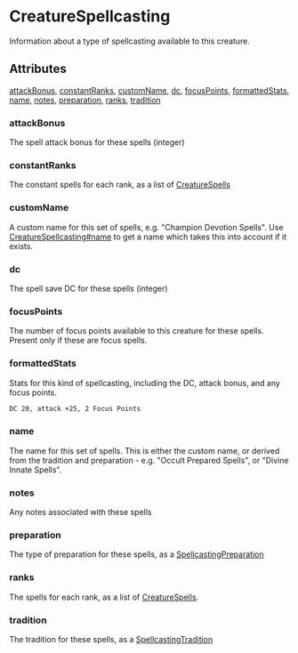 # CreatureSpellcasting

Information about a type of spellcasting available to this creature.

## Attributes

[attackBonus](#attackbonus), [constantRanks](#constantranks), [customName](#customname), [dc](#dc), [focusPoints](#focuspoints), [formattedStats](#formattedstats), [name](#name), [notes](#notes), [preparation](#preparation), [ranks](#ranks), [tradition](#tradition)

### attackBonus

The spell attack bonus for these spells (integer)

### constantRanks

The constant spells for each rank, as a list of [CreatureSpells](CreatureSpells.md)

### customName

A custom name for this set of spells, e.g. "Champion Devotion Spells". Use
[CreatureSpellcasting#name](#name) to get a name which takes this into account
if it exists.

### dc

The spell save DC for these spells (integer)

### focusPoints

The number of focus points available to this creature for these spells. Present only if these
are focus spells.

### formattedStats

Stats for this kind of spellcasting, including the DC, attack bonus, and any focus points.

```md
DC 20, attack +25, 2 Focus Points
```

### name

The name for this set of spells. This is either the custom name, or derived from the tradition and
preparation - e.g. "Occult Prepared Spells", or "Divine Innate Spells".

### notes

Any notes associated with these spells

### preparation

The type of preparation for these spells, as a [SpellcastingPreparation](SpellcastingPreparation.md)

### ranks

The spells for each rank, as a list of [CreatureSpells](CreatureSpells.md).

### tradition

The tradition for these spells, as a [SpellcastingTradition](SpellcastingTradition.md)
